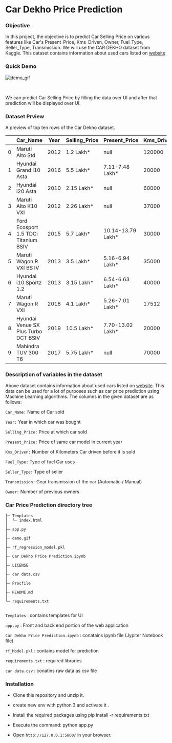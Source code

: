 <h1>Car Dekho Price Prediction</h1>

<h3>Objective</h3><a id="1"></a>
<p>In this project, the objective is to predict Car Selling Price on various features like Car's Present_Price, Kms_Driven, Owner, Fuel_Type, Seller_Type, Transmission. We will use the CAR DEKHO dataset from Kaggle. This dataset contains information about used cars listed on <a href='www.cardekho.com'><u>website</u></a></p>

<h3>Quick Demo</h3><a id="2"></a>

![demo_gif](https://github.com/sumit0072/Car-Price-Prediction-Project/blob/main/demo.gif)

<br><p>We can predict Car Selling Price by filling the data over UI and after that prediction will be displayed over UI.</p>

<h3>Dataset Prview</h3><a id="3"></a>
A preview of top ten rows of the Car Dekho dataset.

| | Car_Name | Year | Selling_Price | Present_Price | Kms_Driven | Fuel_Type | Seller_Type | Transmission | Owner |
|-| -------- | ---- | ------------- | ------------- | ---------- | --------- | ----------- | ------------ | ----- |
|0| Maruti Alto Std | 2012 | 1.2 Lakh* | null | 120000 | Petrol | Individual | Manual | First Owner |
|1| Hyundai Grand i10 Asta | 2016 | 5.5 Lakh* | 7.11-7.48 Lakh* | 20000 | Petrol | Individual | Manual | First Owner |
|2| Hyundai i20 Asta | 2010 | 2.15 Lakh* | null | 60000 | Petrol | Individual | Manual | First Owner |
|3| Maruti Alto K10 VXI | 2012 | 2.26 Lakh* | null | 37000 | Petrol | Individual | Manual | First Owner |
|4| Ford Ecosport 1.5 TDCi Titanium BSIV | 2015 | 5.7 Lakh* | 10.14-13.79 Lakh* | 30000 | Diesel | Dealer | Manual | First Owner |
|5| Maruti Wagon R VXI BS IV | 2013 | 3.5 Lakh* | 5.16-6.94 Lakh* | 35000 | Petrol | Individual | Manual | First Owner |
|6| Hyundai i10 Sportz 1.2 | 2013 | 3.15 Lakh* | 6.54-6.63 Lakh* | 40000 | Petrol | Dealer | Manual | First Owner |
|7| Maruti Wagon R VXI | 2018 | 4.1 Lakh* | 5.26-7.01 Lakh* | 17512 | Petrol | Dealer | Manual | First Owner |
|8| Hyundai Venue SX Plus Turbo DCT BSIV | 2019 | 10.5 Lakh* | 7.70-13.02 Lakh* | 20000 | Petrol | Individual | Automatic | First Owner |
|9| Mahindra TUV 300 T6 | 2017 | 5.75 Lakh* | null | 70000 | Diesel | Dealer | Manual | First Owner |

<h3>Description of variables in the dataset</h3><a id="4"></a>
Above dataset contains information about used cars listed on <a href='https://www.cardekho.com/'><u>website</u></a>. This data can be used for a lot of purposes such as car price prediction using Machine Learning algorithms.
The columns in the given dataset are as follows:

```Car_Name:``` Name of Car sold

```Year:``` Year in which car was bought

```Selling_Price:``` Price at which car sold

```Present_Price:``` Price of same car model in current year 

```Kms_Driven:``` Number of Kilometers Car driven before it is sold

```Fuel_Type:``` Type of fuel Car uses

```Seller_Type:``` Type of seller 

```Transmission:``` Gear transmission of the car (Automatic / Manual)

```Owner:``` Number of previous owners 
 
<h3>Car Price Prediction directory tree</h3><a id="5"></a>

```
├─ Templates
│  └─ index.html
│
├─ app.py
│
├─ demo.gif
│
├─ rf_regression_model.pkl
│  
├─ Car Dekho Price Prediction.ipynb
│
├─ LICENSE
│  
├─ car data.csv
│
├─ Procfile
│
├─ README.md 
│
└─ requirements.txt
    
```
    
```Templates``` : contains templates for UI

```app.py``` : Front and back end portion of the web application

```Car Dekho Price Prediction.ipynb``` : conatains ipynb file (Jypiter Notebook file)

```rf_Model.pkl```  : contains model for prediction

```requirements.txt``` : required libraries 

```car data.csv```  : conatins raw data as csv file

<h3>Installation</h3><a id=""></a>

* Clone this repository and unzip it.

* create new env with python 3 and activate it .

* Install the required packages using pip install -r requirements.txt

* Execute the command: python app.py

* Open ```http://127.0.0.1:5000/``` in your browser.
